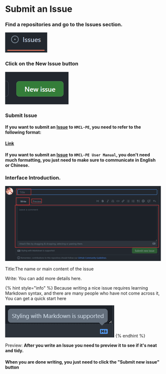 # Submit an Issue

### Find a repositories and go to the Issues section.

![](<../../.gitbook/assets/image (21).png>)

### Click on the New Issue button

![](<../../.gitbook/assets/image (18).png>)

### Submit Issue

#### If you **want to** submit an [Issue](https://github.com/Tungstend/HMCL-PE/issues) to `HMCL-PE`, you need to refer to the following format:

****[**Link**](../../time-to-play/asking-for-help/#committing-issues-to-github)****

#### If you **want to** submit an [Issue](https://github.com/panda-lsy/HMCL-PE-User-Manual/issues/new) to `HMCL-PE User Manual`, you don't need much formatting, you just need to make sure to communicate in English or Chinese.

### Interface Introduction.

![](<../../.gitbook/assets/image (23).png>)

Title:The name or main content of the issue

Write: You can add more details here.

{% hint style="info" %}
Because writing a nice issue requires learning Markdown syntax, and there are many people who have not come across it, You can get a quick start here

![](<../../.gitbook/assets/image (27).png>)
{% endhint %}

Preview: **After you write an Issue you need to preview it to see if it's neat and tidy.**

#### When you are done writing, you just need to click the "Submit new issue" button
